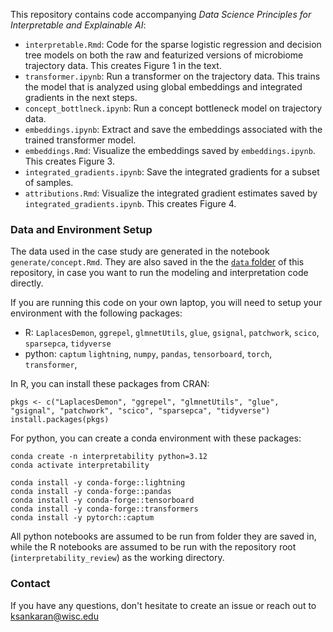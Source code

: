 This repository contains code accompanying _Data Science Principles for Interpretable and Explainable AI_:

* `interpretable.Rmd`: Code for the sparse logistic regression and decision tree models on both the raw and featurized versions of microbiome trajectory data. This creates Figure 1 in the text.
* `transformer.ipynb`: Run a transformer on the trajectory data. This trains the model that is analyzed using global embeddings and integrated gradients in the next steps.
* `concept_bottlneck.ipynb`: Run a concept bottleneck model on trajectory data.
* `embeddings.ipynb`: Extract and save the embeddings associated with the trained transformer model.
* `embeddings.Rmd`: Visualize the embeddings saved by `embeddings.ipynb`. This creates Figure 3. 
* `integrated_gradients.ipynb`: Save the integrated gradients for a subset of samples.
* `attributions.Rmd`: Visualize the integrated gradient estimates saved by `integrated_gradients.ipynb`. This creates Figure 4.

### Data and Environment Setup

The data used in the case study are generated in the notebook
`generate/concept.Rmd`. They are also saved in the the [`data`
folder](https://github.com/krisrs1128/interpretability_review/tree/main/data) of
this repository, in case you want to run the modeling and interpretation code
directly.

If you are running this code on your own laptop, you will need to setup your
environment with the following packages:

* R: `LaplacesDemon`, `ggrepel`, `glmnetUtils`, `glue`, `gsignal`, `patchwork`, `scico`, `sparsepca`, `tidyverse`
* python: `captum` `lightning`, `numpy`, `pandas`, `tensorboard`, `torch`, `transformer`, 

In R, you can install these packages from CRAN:
```
pkgs <- c("LaplacesDemon", "ggrepel", "glmnetUtils", "glue", "gsignal", "patchwork", "scico", "sparsepca", "tidyverse")
install.packages(pkgs)
```

For python, you can create a conda environment with these packages:

```
conda create -n interpretability python=3.12
conda activate interpretability

conda install -y conda-forge::lightning
conda install -y conda-forge::pandas
conda install -y conda-forge::tensorboard
conda install -y conda-forge::transformers
conda install -y pytorch::captum
```

All python notebooks are assumed to be run from folder they are saved in, while
the R notebooks are assumed to be run with the repository root
(`interpretability_review`) as the working directory.

### Contact

If you have any questions, don't hesitate to create an issue or reach out to
[ksankaran@wisc.edu](mailto:ksankaran@wisc.edu)

